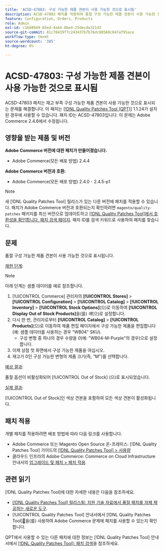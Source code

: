 ```yaml
---
title: 'ACSD-47803: 구성 가능한 제품 견본이 사용 가능한 것으로 표시됨'
description: ACSD-47803 패치를 적용하여 품절 구성 가능한 제품 견본이 사용 가능한 것으로 표시되는 Adobe Commerce 문제를 해결합니다.
feature: Configuration, Orders, Products
role: Admin
exl-id: c1b80949-65ed-4a44-8be4-25decda32142
source-git-commit: 81c78439f7c243437b7b76dc80560c847af95ace
workflow-type: tm+mt
source-wordcount: '385'
ht-degree: 0%

---
```


# ACSD-47803: 구성 가능한 제품 견본이 사용 가능한 것으로 표시됨

ACSD-47803 패치는 재고 부족 구성 가능한 제품 견본이 사용 가능한 것으로 표시되는 문제를 해결합니다. 이 패치는 [[!DNL Quality Patches Tool (QPT)]](https://experienceleague.adobe.com/ko/docs/commerce-knowledge-base/kb/announcements/commerce-announcements/magento-quality-patches-released-new-tool-to-self-serve-quality-patches) 1.1.24가 설치된 경우에 사용할 수 있습니다. 패치 ID는 ACSD-47803입니다. 이 문제는 Adobe Commerce 2.4.6에서 수정됩니다.

## 영향을 받는 제품 및 버전

**Adobe Commerce 버전에 대한 패치가 만들어졌습니다.**

* Adobe Commerce(모든 배포 방법) 2.4.4

**Adobe Commerce 버전과 호환:**

* Adobe Commerce(모든 배포 방법) 2.4.0 - 2.4.5-p1

>[!NOTE]
>
>새 [!DNL Quality Patches Tool] 릴리스가 있는 다른 버전에 패치를 적용할 수 있습니다. 패치가 Adobe Commerce 버전과 호환되는지 확인하려면 `magento/quality-patches` 패키지를 최신 버전으로 업데이트하고 [[!DNL Quality Patches Tool]에서 호환성을 확인합니다. 패치 검색 페이지](https://experienceleague.adobe.com/tools/commerce-quality-patches/index.html?lang=ko). 패치 ID를 검색 키워드로 사용하여 패치를 찾습니다.

## 문제

품절 구성 가능한 제품 견본이 사용 가능한 것으로 표시됩니다.

<u>재현 단계</u>:

>[!NOTE]
>
>아래 단계는 샘플 데이터를 예로 참조합니다.

1. [!UICONTROL Commerce] 관리자의 **[!UICONTROL Stores]** > **[!UICONTROL Configuration]** > **[!UICONTROL Catalog]** > **[!UICONTROL Inventory]** > **[!UICONTROL Stock Options]**(으)로 이동하여 **[!UICONTROL Display Out of Stock Products]**&#x200B;을(를) *예*(으)로 설정합니다.
1. 다시 한 번, 관리자로부터 **[!UICONTROL Catalog]** > **[!UICONTROL Products]**(으)로 이동하여 제품 편집 페이지에서 구성 가능한 제품을 편집합니다(예: 샘플 데이터를 사용하는 경우 &quot;WB04&quot; SKU).
   * 구성 변형 중 하나의 경우 수량을 *0*(예: &quot;WB04-M-Purple&quot;의 경우)으로 설정합니다.
1. 이제 상점 첫 화면에서 구성 가능한 제품을 여십시오.
1. 재고가 0인 구성 가능한 변형의 제품 크기(즉, &quot;M&quot;)를 선택합니다.

<u>예상 결과</u>:

품절 옵션이 비활성화되어 [!UICONTROL Out of Stock] (으)로 표시되었습니다.

<u>실제 결과</u>:

[!UICONTROL Out of Stock]인 색상 견본을 포함하여 모든 색상 견본이 활성화됩니다.

## 패치 적용

개별 패치를 적용하려면 배포 방법에 따라 다음 링크를 사용합니다.

* Adobe Commerce 또는 Magento Open Source 온-프레미스: [!DNL Quality Patches Tool] 가이드의 [[!DNL Quality Patches Tool] > 사용량](/help/tools/quality-patches-tool/usage.md)
* 클라우드 인프라의 Adobe Commerce: Commerce on Cloud Infrastructure 안내서의 [업그레이드 및 패치 > 패치 적용](https://experienceleague.adobe.com/docs/commerce-cloud-service/user-guide/develop/upgrade/apply-patches.html?lang=ko).

## 관련 읽기

[!DNL Quality Patches Tool]에 대한 자세한 내용은 다음을 참조하세요.

* [[!DNL Quality Patches Tool] 릴리스됨: 지원 기술 자료에서 품질 패치를 자체 제공하는 새로운 도구](https://experienceleague.adobe.com/ko/docs/commerce-knowledge-base/kb/announcements/commerce-announcements/magento-quality-patches-released-new-tool-to-self-serve-quality-patches).
* [!UICONTROL Quality Patches Tool] 안내서에서  [!DNL Quality Patches Tool][&#128279;](/help/tools/quality-patches-tool/patches-available-in-qpt/check-patch-for-magento-issue-with-magento-quality-patches.md)을(를) 사용하여 Adobe Commerce 문제에 패치를 사용할 수 있는지 확인합니다.


QPT에서 사용할 수 있는 다른 패치에 대한 정보는 [!DNL Quality Patches Tool] 안내서에서 [[!DNL Quality Patches Tool]: 패치 검색](https://experienceleague.adobe.com/tools/commerce-quality-patches/index.html?lang=ko)을 참조하세요.
